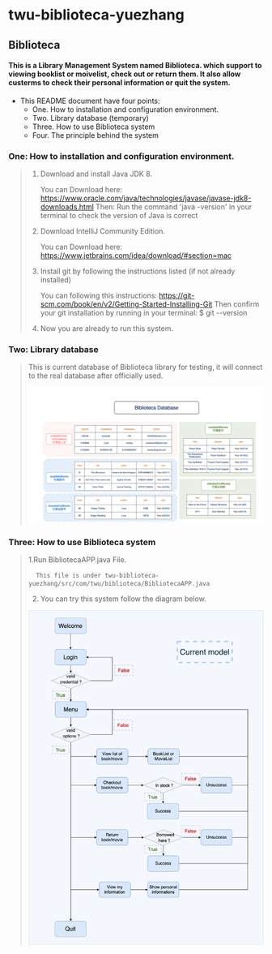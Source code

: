 # twu-biblioteca-yuezhang

## Biblioteca

#### This is a Library Management System named Biblioteca. which support to viewing booklist or moivelist, check out  or return them. It also allow custerms to check their personal information or quit the system.

   

* This README document have four points:
	+ One. How to installation and configuration environment.
	+ Two. Library database (temporary)
	+ Three. How to use Biblioteca system
	+ Four. The principle behind the system

### One:	How to installation and configuration environment.
> 1. Download and install Java JDK 8.
> 
>	 	You	can Download here: https://www.oracle.com/java/technologies/javase/javase-jdk8-downloads.html
>		Then:  Run the command 'java -version' in your terminal to check the version of Java is correct
>	2. Download IntelliJ Community Edition.
> 
>		You can Download here: https://www.jetbrains.com/idea/download/#section=mac
>	3. Install git by following the instructions listed (if not already installed)
>
>		You can following this instructions: https://git-scm.com/book/en/v2/Getting-Started-Installing-Git
>		Then confirm your git installation by running in your terminal: $ git --version
>	4. Now you are already to run this system.

### Two:	Library database
> This is current database of Biblioteca library for testing, it will connect to the real database after officially used.
> 
> ![picture](https://github.com/LunaTW/twu-biblioteca-yuezhang/blob/master/Readme_source/Biblioteca%20Database.png?raw=true)

### Three:	How to use Biblioteca system
> 	1.Run BibliotecaAPP.java File.
>
>		This file is under twu-biblioteca-yuezhang/src/com/twu/biblioteca/BibliotecaAPP.java
>	2. You can try this system follow the diagram below.
>
>![picture-w150](https://github.com/LunaTW/twu-biblioteca-yuezhang/blob/master/Readme_source/Diagram.png?raw=true?)

